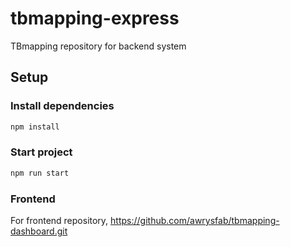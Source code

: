# tbmapping-express
TBmapping repository for backend system

## Setup
### Install dependencies
```bash
npm install
```

### Start project
```bash
npm run start
```

### Frontend
For frontend repository, https://github.com/awrysfab/tbmapping-dashboard.git
